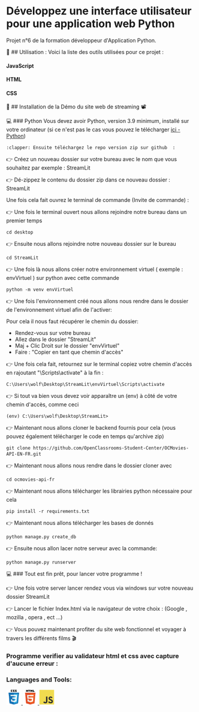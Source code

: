 # Développez une interface utilisateur pour une application web Python


Projet n°6 de la formation développeur d'Application Python.


:pushpin: ## Utilisation : Voici la liste des outils utilisées pour ce projet :


#### JavaScript
#### HTML
#### CSS


:pushpin: ## Installation de la Démo du site web de streaming :film_projector:



:computer: ### Python
Vous devez avoir Python, version 3.9 minimum, installé sur votre ordinateur (si ce n'est pas le cas vous pouvez le télécharger [ici - Python](https://www.python.org/downloads/))


	:clapper: Ensuite téléchargez le repo version zip sur github  :


:point_right: Créez un nouveau dossier sur votre bureau avec le nom que vous souhaitez par exemple : StreamLit



:point_right: Dé-zippez le contenu du dossier zip dans ce nouveau dossier : StreamLit




Une fois cela fait ouvrez le terminal de commande (Invite de commande) :



:point_right: Une fois le terminal ouvert nous allons rejoindre notre bureau dans un premier temps
```
cd desktop
```
:point_right: Ensuite nous allons rejoindre notre nouveau dossier sur le bureau
```
cd StreamLit
```
:point_right: Une fois là nous allons créer notre environnement virtuel ( exemple : envVirtuel ) sur python avec cette commande
```
python -m venv envVirtuel
```
:point_right: Une fois l'environnement créé nous allons nous rendre dans le dossier de l'environnement virtuel afin de l'activer:

Pour cela il nous faut récupérer le chemin du dossier:



* Rendez-vous sur votre bureau
* Allez dans le dossier "StreamLit"
* Maj + Clic Droit sur le dossier "envVirtuel"
* Faire : "Copier en tant que chemin d'accès"



:point_right: Une fois cela fait, retournez sur le terminal copiez votre chemin d'accès en rajoutant "\Scripts\activate" à la fin :
```
C:\Users\wolf\Desktop\StreamLit\envVirtuel\Scripts\activate
```
:point_right: Si tout va bien vous devez voir apparaître un (env) à côté de votre chemin d'accès, comme ceci
```
(env) C:\Users\wolf\Desktop\StreamLit>
```
:point_right: Maintenant nous allons cloner le backend fournis pour cela  (vous pouvez également télécharger le code en temps qu'archive zip)
```
git clone https://github.com/OpenClassrooms-Student-Center/OCMovies-API-EN-FR.git
```
:point_right: Maintenant nous allons nous rendre dans le dossier cloner avec
```
cd ocmovies-api-fr
```
:point_right: Maintenant nous allons télécharger les librairies python nécessaire pour cela
```
pip install -r requirements.txt
```
:point_right: Maintenant nous allons télécharger les bases de donnés
```
python manage.py create_db
```
:point_right: Ensuite nous allon lacer notre serveur avec la commande:
```
python manage.py runserver
```


:computer: ### Tout est fin prêt, pour lancer votre programme !



:point_right: Une fois votre server lancer rendez vous via windows sur votre nouveau dossier StreamLit


:point_right: Lancer le fichier Index.html via le navigateur de votre choix : (Google , mozilla , opera , ect ...)


:point_right: Vous pouvez maintenant profiter du site web fonctionnel et voyager à travers les différents films :clapper:



### Programme verifier au validateur html et css avec capture d'aucune erreur  :



<h3 align="left">Languages and Tools:</h3>

<p align="left"> <a href="https://www.w3schools.com/css/" target="_blank" rel="noreferrer"> <img src="https://raw.githubusercontent.com/devicons/devicon/master/icons/css3/css3-original-wordmark.svg" alt="css3" width="40" height="40"/> </a> <a href="https://www.w3.org/html/" target="_blank" rel="noreferrer"> <img src="https://raw.githubusercontent.com/devicons/devicon/master/icons/html5/html5-original-wordmark.svg" alt="html5" width="40" height="40"/> </a> <a href="https://developer.mozilla.org/en-US/docs/Web/JavaScript" target="_blank" rel="noreferrer"> <img src="https://raw.githubusercontent.com/devicons/devicon/master/icons/javascript/javascript-original.svg" alt="javascript" width="40" height="40"/> </a> </p>




